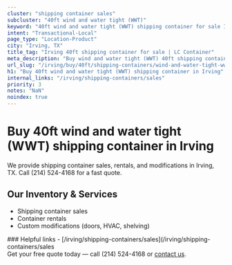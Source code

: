 ```yaml
---
cluster: "shipping container sales"
subcluster: "40ft wind and water tight (WWT)"
keyword: "40ft wind and water tight (WWT) shipping container for sale Irving, TX"
intent: "Transactional-Local"
page_type: "Location-Product"
city: "Irving, TX"
title_tag: "Irving 40ft shipping container for sale | LC Container"
meta_description: "Buy wind and water tight (WWT) 40ft shipping container sale with local delivery in Irving, TX. LC Container — local Since 2003. Request a fast quote today."
url_slug: "/irving/buy/40ft/shipping-containers/wind-and-water-tight-wwt"
h1: "Buy 40ft wind and water tight (WWT) shipping container in Irving"
internal_links: "/irving/shipping-containers/sales"
priority: 3
notes: "NaN"
noindex: true
---
```


# Buy 40ft wind and water tight (WWT) shipping container in Irving

We provide shipping container sales, rentals, and modifications in Irving, TX. Call (214) 524-4168 for a fast quote.

## Our Inventory & Services
- Shipping container sales
- Container rentals
- Custom modifications (doors, HVAC, shelving)

<div data-section="internal-links">
### Helpful links
- [/irving/shipping-containers/sales](/irving/shipping-containers/sales
</div>

<div data-section="cta">
Get your free quote today — call (214) 524-4168 or <a href="/contact">contact us</a>.
</div>

<script type="application/ld+json">{"@context":"https://schema.org","@type":"FAQPage","mainEntity":[{"@type":"Question","name":"How much does delivery cost in Irving, TX?","acceptedAnswer":{"@type":"Answer","text":"Delivery costs vary by distance and container size. Most deliveries in Irving, TX range from $150-$300. Call (214) 524-4168 for an exact quote based on your specific location."}},{"@type":"Question","name":"Do you offer financing or payment plans?","acceptedAnswer":{"@type":"Answer","text":"We accept major credit cards, checks, and can discuss commercial terms for bulk purchases. Call (214) 524-4168 to discuss options."}},{"@type":"Question","name":"Can you customize containers in Irving, TX?","acceptedAnswer":{"@type":"Answer","text":"Yes — we perform modifications like doors, HVAC, insulation, and shelving. Request a custom quote at (214) 524-4168 or via our contact form."}}]}</script>
